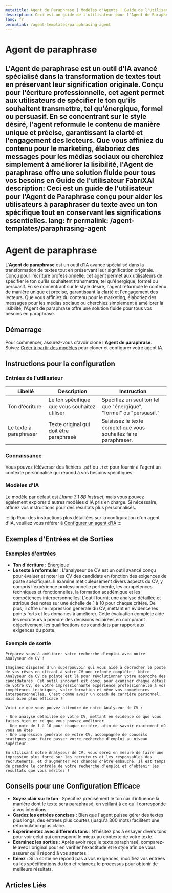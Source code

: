 ```yaml
---
metatitle: Agent de Paraphrase | Modèles d'Agents | Guide de l'Utilisateur FabriXAI
description: Ceci est un guide de l'utilisateur pour l'Agent de Paraphrase conçu pour aider les utilisateurs à paraphraser du texte avec un ton spécifique tout en conservant les significations essentielles.
lang: fr
permalink: /agent-templates/paraphrasing-agent
---
```


# Agent de paraphrase

L'**Agent de paraphrase** est un outil d'IA avancé spécialisé dans la transformation de textes tout en préservant leur signification originale. Conçu pour l'écriture professionnelle, cet agent permet aux utilisateurs de spécifier le ton qu'ils souhaitent transmettre, tel qu'énergique, formel ou persuasif. En se concentrant sur le style désiré, l'agent reformule le contenu de manière unique et précise, garantissant la clarté et l'engagement des lecteurs. Que vous affiniez du contenu pour le marketing, élaboriez des messages pour les médias sociaux ou cherchiez simplement à améliorer la lisibilité, l'Agent de paraphrase offre une solution fluide pour tous vos besoins en Guide de l'utilisateur FabriXAI
description: Ceci est un guide de l'utilisateur pour l'Agent de Paraphrase conçu pour aider les utilisateurs à paraphraser du texte avec un ton spécifique tout en conservant les significations essentielles.
lang: fr
permalink: /agent-templates/paraphrasing-agent
---

# Agent de paraphrase

L'**Agent de paraphrase** est un outil d'IA avancé spécialisé dans la transformation de textes tout en préservant leur signification originale. Conçu pour l'écriture professionnelle, cet agent permet aux utilisateurs de spécifier le ton qu'ils souhaitent transmettre, tel qu'énergique, formel ou persuasif. En se concentrant sur le style désiré, l'agent reformule le contenu de manière unique et précise, garantissant la clarté et l'engagement des lecteurs. Que vous affiniez du contenu pour le marketing, élaboriez des messages pour les médias sociaux ou cherchiez simplement à améliorer la lisibilité, l'Agent de paraphrase offre une solution fluide pour tous vos besoins en paraphrase.

## Démarrage

Pour commencer, assurez-vous d'avoir cloné l'**Agent de paraphrase**. Suivez [Créer à partir des modèles](/fr/create-from-templates/) pour cloner et configurer votre agent IA.

## Instructions pour la configuration

### Entrées de l'utilisateur

| Libellé                  | Description                                            | Instruction                                                                 |
| ------------------------ | ------------------------------------------------------ | --------------------------------------------------------------------------- |
| Ton d'écriture           | Le ton spécifique que vous souhaitez utiliser         | Spécifiez un seul ton tel que "énergique", "formel" ou "persuasif."          |
| Le texte à paraphraser   | Texte original qui doit être paraphrasé                | Saisissez le texte complet que vous souhaitez faire paraphraser.            |

### Connaissance

Vous pouvez téléverser des fichiers `.pdf` ou `.txt` pour fournir à l'agent un contexte personnalisé qui répond à vos besoins spécifiques.

### Modèles d'IA

Le modèle par défaut est *Llama 3.1 8B Instruct*, mais vous pouvez également explorer d'autres modèles d'IA pris en charge. Si nécessaire, affinez vos instructions pour des résultats plus personnalisés.

::: tip
Pour des instructions plus détaillées sur la configuration d'un agent d'IA, veuillez vous référer à [Configurer un agent d'IA](/en-us/configure-ai-agent/)
:::

## Exemples d'Entrées et de Sorties

### Exemples d'entrées

- **Ton d'écriture** : Énergique
- **Le texte à reformuler** : L'analyseur de CV est un outil avancé conçu pour évaluer et noter les CV des candidats en fonction des exigences de poste spécifiques. Il examine méticuleusement divers aspects du CV, y compris l'expérience professionnelle pertinente, les compétences techniques et fonctionnelles, la formation académique et les compétences interpersonnelles. L'outil fournit une analyse détaillée et attribue des notes sur une échelle de 1 à 10 pour chaque critère. De plus, il offre une impression générale du CV, mettant en évidence les points forts et les domaines à améliorer. Cette évaluation complète aide les recruteurs à prendre des décisions éclairées en comparant objectivement les qualifications des candidats par rapport aux exigences du poste.

### Exemple de sortie

```
Préparez-vous à améliorer votre recherche d'emploi avec notre Analyseur de CV !

Imaginez disposer d'un superpouvoir qui vous aide à décrocher le poste de vos rêves en offrant à votre CV une refonte complète ! Notre Analyseur de CV de pointe est là pour révolutionner votre approche des candidatures. Cet outil innovant est conçu pour examiner chaque détail de votre CV, de votre impressionnante expérience professionnelle à vos compétences techniques, votre formation et même vos compétences interpersonnelles. C'est comme avoir un coach de carrière personnel, mais bien plus efficace !

Voici ce que vous pouvez attendre de notre Analyseur de CV :

- Une analyse détaillée de votre CV, mettant en évidence ce que vous faites bien et ce que vous pouvez améliorer
- Une note de 1 à 10 pour chaque critère, afin de savoir exactement où vous en êtes
- Une impression générale de votre CV, accompagnée de conseils pratiques pour faire passer votre recherche d'emploi au niveau supérieur

En utilisant notre Analyseur de CV, vous serez en mesure de faire une impression plus forte sur les recruteurs et les responsables des recrutements, et d'augmenter vos chances d'être embauché. Il est temps de prendre le contrôle de votre recherche d'emploi et d'obtenir les résultats que vous méritez !
```

## Conseils pour une Configuration Efficace

- **Soyez clair sur le ton** : Spécifiez précisément le ton car il influence la manière dont le texte sera paraphrasé, en veillant à ce qu'il corresponde à vos intentions.
- **Gardez les entrées concises** : Bien que l'agent puisse gérer des textes plus longs, des entrées plus courtes (jusqu'à 300 mots) facilitent une reformulation plus claire.
- **Expérimentez avec différents tons** : N'hésitez pas à essayer divers tons pour voir celui qui correspond le mieux au contexte de votre texte.
- **Examinez les sorties** : Après avoir reçu le texte paraphrasé, comparez-le avec l'original pour en vérifier l'exactitude et le style afin de vous assurer qu'il répond à vos attentes.
- **Itérez** : Si la sortie ne répond pas à vos exigences, modifiez vos entrées ou les spécifications du ton et relancez le processus pour obtenir de meilleurs résultats.

## Articles Liés
